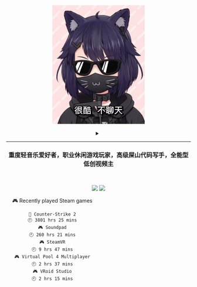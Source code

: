<p align="center"><img src="./top.jpg" width="50%"/></p>
<details>
    <summary align="center"></summary>
    <p align="center">播放键</p>
</details>

---

<h3 align="center">重度轻音乐爱好者，职业休闲游戏玩家，高级屎山代码写手，全能型低创视频主</h3>
<br>

<p align="center">
  <a target="_blank" href="https://space.bilibili.com/3837681/"><img src="https://img.shields.io/badge/dynamic/json?style=flat-square&logo=bilibili&label=Bilibili&query=data.follower&url=https%3A%2F%2Fapi.bilibili.com%2Fx%2Frelation%2Fstat%3Fvmid%3D3837681%26jsonp%3Djsonp" /></a>
  <a target="_blank" href="https://steamcommunity.com/id/pisdoit"><img src="https://img.shields.io/badge/Steam-232361?logo=Steam&style=flat-square" /></a>
</p>

<div align="center" style="width: 50%">
    
<!-- steam-box start -->
🎮 Recently played Steam games
```text
🔫 Counter-Strike 2                 🕘 3801 hrs 25 mins
🎮 Soundpad                         🕘 260 hrs 21 mins
🎮 SteamVR                          🕘 9 hrs 47 mins
🎮 Virtual Pool 4 Multiplayer       🕘 2 hrs 37 mins
🎮 VRoid Studio                     🕘 2 hrs 15 mins
```
<!-- Powered by https://github.com/YouEclipse/steam-box . -->
<!-- steam-box end -->
    
</div>
